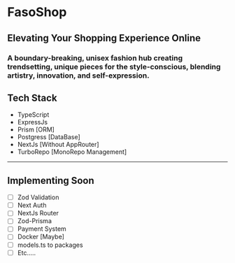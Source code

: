# FasoShop

## Elevating Your Shopping Experience Online

### A boundary-breaking, unisex fashion hub creating trendsetting, unique pieces for the style-conscious, blending artistry, innovation, and self-expression.

## Tech Stack

- TypeScript
- ExpressJs
- Prism [ORM]
- Postgress [DataBase]
- NextJs [Without AppRouter]
- TurboRepo [MonoRepo Management]

---

## Implementing Soon

- [ ] Zod Validation
- [ ] Next Auth
- [ ] NextJs Router
- [ ] Zod-Prisma
- [ ] Payment System
- [ ] Docker [Maybe]
- [ ] models.ts to packages
- [ ] Etc.....
